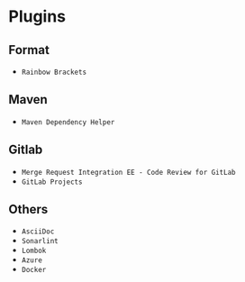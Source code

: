 # Plugins

## Format

* `Rainbow Brackets`

## Maven

* `Maven Dependency Helper`

## Gitlab

* `Merge Request Integration EE - Code Review for GitLab`
* `GitLab Projects`

## Others

* `AsciiDoc`
* `Sonarlint`
* `Lombok`
* `Azure`
* `Docker`

